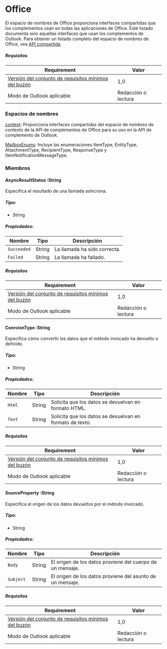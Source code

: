  

# Office

El espacio de nombres de Office proporciona interfaces compartidas que los complementos usan en todas las aplicaciones de Office. Este listado documenta solo aquellas interfaces que usan los complementos de Outlook. Para obtener un listado completo del espacio de nombres de Office, vea [API compartida](../shared/shared-api.md).

##### Requisitos

|Requirement| Valor|
|---|---|
|[Versión del conjunto de requisitos mínimos del buzón](./tutorial-api-requirement-sets.md)| 1,0|
|Modo de Outlook aplicable| Redacción o lectura|

### Espacios de nombres

[context](Office.context.md): Proporciona interfaces compartidas del espacio de nombres de contexto de la API de complementos de Office para su uso en la API de complemento de Outlook.

[MailboxEnums](Office.MailboxEnums.md): Incluye las enumeraciones ItemType, EntityType, AttachmentType, RecipientType, ResponseType y ItemNotificationMessageType.

### Miembros

####  AsyncResultStatus :String

Especifica el resultado de una llamada asíncrona.

##### Tipo:

*   String

##### Propiedades:

|Nombre| Tipo| Descripción|
|---|---|---|
|`Succeeded`| String|La llamada ha sido correcta.|
|`Failed`| String|La llamada ha fallado.|

##### Requisitos

|Requirement| Valor|
|---|---|
|[Versión del conjunto de requisitos mínimos del buzón](./tutorial-api-requirement-sets.md)| 1,0|
|Modo de Outlook aplicable| Redacción o lectura|
####  CoercionType :String

Especifica cómo convertir los datos que el método invocado ha devuelto o definido.

##### Tipo:

*   String

##### Propiedades:

|Nombre| Tipo| Descripción|
|---|---|---|
|`Html`| String|Solicita que los datos se devuelvan en formato HTML.|
|`Text`| String|Solicita que los datos se devuelvan en formato de texto.|

##### Requisitos

|Requirement| Valor|
|---|---|
|[Versión del conjunto de requisitos mínimos del buzón](./tutorial-api-requirement-sets.md)| 1,0|
|Modo de Outlook aplicable| Redacción o lectura|
####  SourceProperty :String

Especifica el origen de los datos devueltos por el método invocado.

##### Tipo:

*   String

##### Propiedades:

|Nombre| Tipo| Descripción|
|---|---|---|
|`Body`| String|El origen de los datos proviene del cuerpo de un mensaje.|
|`Subject`| String|El origen de los datos proviene del asunto de un mensaje.|

##### Requisitos

|Requirement| Valor|
|---|---|
|[Versión del conjunto de requisitos mínimos del buzón](./tutorial-api-requirement-sets.md)| 1,0|
|Modo de Outlook aplicable| Redacción o lectura|

